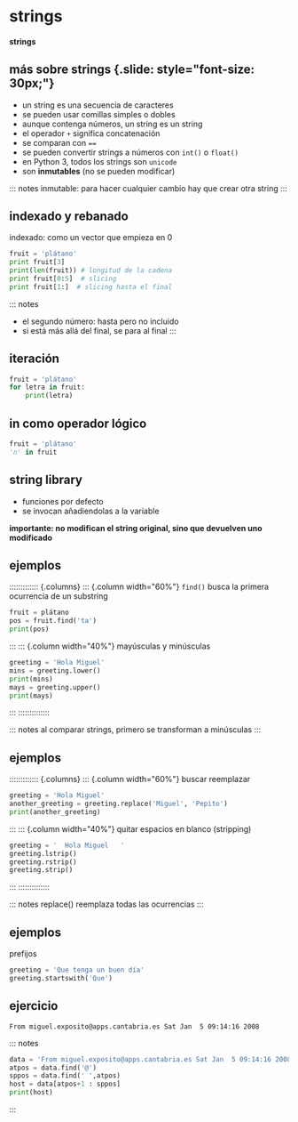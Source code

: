 # strings
#### strings

## más sobre strings {.slide: style="font-size: 30px;"}

- un string es una secuencia de caracteres
- se pueden usar comillas simples o dobles
- aunque contenga números, un string es un string
- el operador `+` significa concatenación
- se comparan con `==`
- se pueden convertir strings a números con `int()` o `float()`
- en Python 3, todos los strings son `unicode`
- son **inmutables** (no se pueden modificar)

::: notes
inmutable: para hacer cualquier cambio hay que crear otra string
:::

## indexado y rebanado

indexado: como un vector que empieza en 0

~~~python
fruit = 'plátano'
print fruit[3]
print(len(fruit)) # longitud de la cadena
print fruit[0:5]  # slicing
print fruit[1:]  # slicing hasta el final
~~~

::: notes
- el segundo número: hasta pero no incluido
- si está más allá del final, se para al final
:::

## iteración

~~~~python
fruit = 'plátano'
for letra in fruit:
    print(letra)
~~~~

## in como operador lógico

~~~~python
fruit = 'plátano'
'n' in fruit
~~~~

## string library

- funciones por defecto
- se invocan añadiendolas a la variable

**importante: no modifican el string original, sino que devuelven uno modificado**

## ejemplos

::::::::::::: {.columns}
::: {.column width="60%"}
`find()` busca la primera ocurrencia de un substring

~~~python
fruit = plátano
pos = fruit.find('ta')
print(pos)
~~~
:::
::: {.column width="40%"}
mayúsculas y minúsculas

~~~python
greeting = 'Hola Miguel'
mins = greeting.lower()
print(mins)
mays = greeting.upper()
print(mays)
~~~
:::
::::::::::::::

::: notes
al comparar strings, primero se transforman a minúsculas
:::

## ejemplos

::::::::::::: {.columns}
::: {.column width="60%"}
buscar reemplazar

~~~python
greeting = 'Hola Miguel'
another_greeting = greeting.replace('Miguel', 'Pepito')
print(another_greeting)
~~~
:::
::: {.column width="40%"}
quitar espacios en blanco (stripping)

~~~python
greeting = '  Hola Miguel   '
greeting.lstrip()
greeting.rstrip()
greeting.strip()
~~~
:::
::::::::::::::

::: notes
replace() reemplaza todas las ocurrencias
:::

## ejemplos

prefijos

~~~python
greeting = 'Que tenga un buen día'
greeting.startswith('Que')
~~~

## ejercicio

`From miguel.exposito@apps.cantabria.es Sat Jan  5 09:14:16 2008`

::: notes
~~~~python
data = 'From miguel.exposito@apps.cantabria.es Sat Jan  5 09:14:16 2008'
atpos = data.find('@')
sppos = data.find(' ',atpos)
host = data[atpos+1 : sppos]
print(host)
~~~~
:::

